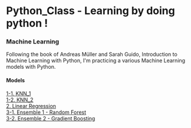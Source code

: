 # Python_Class - Learning by doing python !



### Machine Learning
Following the book of Andreas Müller and Sarah Guido, Introduction to Machine Learning with Python, 
I'm practicing a various Machine Learning models with Python.

#### Models
[1-1. KNN_1](Machine_Learning/0504_knn.py) <br>
[1-2. KNN_2](Machine_Learning/0508_knn2.py) <br>
[2. Linear Regression](Machine_Learning/0509_linear.regression.py) <br>
[3-1. Ensemble 1 - Random Forest](Machine_Learning/0511_ensemble_random.forest.py) <br>
[3-2. Ensemble 2 - Gradient Boosting](Machine_Learning/0514_ensemble_gradient.boosting.py) <br>
